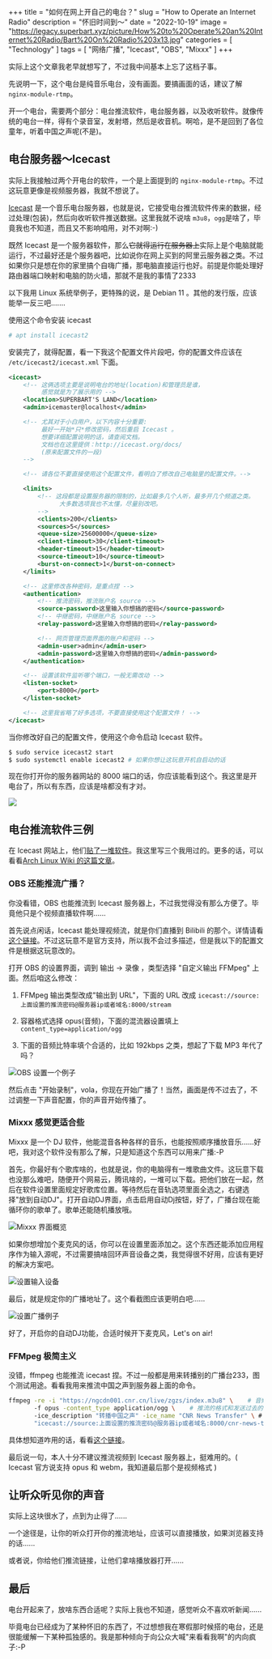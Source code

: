 +++
title = "如何在网上开自己的电台？"
slug = "How to Operate an Internet Radio"
description = "怀旧时间到～"
date = "2022-10-19"
image = "https://legacy.superbart.xyz/picture/How%20to%20Operate%20an%20Internet%20Radio/Bart%20On%20Radio%203x13.jpg"
categories = [
    "Technology"
]
tags = [
    "网络广播",
    "Icecast",
    "OBS",
    "Mixxx"
]
+++

实际上这个文章我老早就想写了，不过我中间基本上忘了这档子事。

先说明一下，这个电台是纯音乐电台，没有画面。要搞画面的话，建议了解 `nginx-module-rtmp`。

开一个电台，需要两个部分：电台推流软件，电台服务器，以及收听软件。就像传统的电台一样，得有个录音室，发射塔，然后是收音机。啊哈，是不是回到了各位童年，听着中国之声呢(不是)。

## 电台服务器～Icecast

实际上我接触过两个开电台的软件，一个是上面提到的 `nginx-module-rtmp`。不过这玩意更像是视频服务器，我就不想说了。

[Icecast](https://www.icecast.org) 是一个音乐电台服务器，也就是说，它接受电台推流软件传来的数据，经过处理(包装)，然后向收听软件推送数据。这里我就不说啥 `m3u8`，`ogg`是啥了，毕竟我也不知道，而且又不影响咱用，对不对啊:-)

既然 Icecast 是一个服务器软件，那么~~它就得运行在服务器上~~实际上是个电脑就能运行，不过最好还是个服务器吧，比如说你在网上买到的阿里云服务器之类。不过如果你只是想在你的家里搞个自嗨广播，那电脑直接运行也好。前提是你能处理好路由器端口映射和电脑的防火墙，那就不是我的事情了2333

以下我用 Linux 系统举例子，更特殊的说，是 Debian 11 。其他的发行版，应该能举一反三吧.......

使用这个命令安装 icecast

```bash
# apt install icecast2
```

安装完了，就得配置，看一下我这个配置文件片段吧，你的配置文件应该在 `/etc/icecast2/icecast.xml` 下面。

```xml
<icecast>
    <!-- 这俩选项主要是说明电台的地址(location)和管理员是谁，
         感觉就是为了展示用的 -->
    <location>SUPERBART'S LAND</location>
    <admin>icemaster@localhost</admin>

    <!-- 尤其对于小白用户，以下内容十分重要:
         最好一开始*只*修改密码，然后重启 Icecast 。
         想要详细配置说明的话，请查阅文档。
         文档也在这里提供：http://icecast.org/docs/
         (原来配置文件的一段)
    -->

    <!-- 请各位不要直接使用这个配置文件，看明白了修改自己电脑里的配置文件。-->

    <limits>
        <!-- 这段都是设置服务器的限制的，比如最多几个人听，最多开几个频道之类。
              大多数选项我也不太懂，尽量别改吧。
        -->
        <clients>200</clients>
        <sources>5</sources>
        <queue-size>25600000</queue-size>
        <client-timeout>30</client-timeout>
        <header-timeout>15</header-timeout>
        <source-timeout>10</source-timeout>
        <burst-on-connect>1</burst-on-connect>
    </limits>

    <!-- 这里修改各种密码，是重点捏 -->
    <authentication>
        <!-- 推流密码，推流账户名 source -->
        <source-password>这里输入你想搞的密码</source-password>
        <!-- 中继密码，中继账户名 source -->
        <relay-password>这里输入你想搞的密码</relay-password>

        <!-- 网页管理页面界面的账户和密码 -->
        <admin-user>admin</admin-user>
        <admin-password>这里输入你想搞的密码</admin-password>
    </authentication>

    <!-- 设置该软件监听哪个端口，一般无需改动 -->
    <listen-socket>
        <port>8000</port>
    </listen-socket>

    <!-- 这里我省略了好多选项，不要直接使用这个配置文件！ -->
</icecast>
```

当你修改好自己的配置文件，使用这个命令启动 Icecast 软件。

```bash
$ sudo service icecast2 start
$ sudo systemctl enable icecast2 # 如果你想让这玩意开机自启动的话
```

现在你打开你的服务器网站的 8000 端口的话，你应该能看到这个。我这里是开电台了，所以有东西，应该是啥都没有才对。

![](https://legacy.superbart.xyz/picture/How%20to%20Operate%20an%20Internet%20Radio/Icecast.png)

## 电台推流软件三例

在 Icecast 网站上，他们[贴了一堆软件](https://icecast.org/apps/)。我这里写三个我用过的。更多的话，可以看看[Arch Linux Wiki 的这篇文章](https://wiki.archlinux.org/title/Icecast)。

### OBS 还能推流广播？

你没看错，OBS 也能推流到 Icecast 服务器上，不过我觉得没有那么方便了。毕竟他只是个视频直播软件啊......

首先说点闲话，Icecast 能处理视频流，就是你们直播到 Bilibili 的那个。详情请看[这个链接](https://epir.at/2018/03/08/obs-icecast-streaming/)。不过这玩意不是官方支持，所以我不会过多描述，但是我以下的配置文件是根据这玩意改的。

打开 OBS 的设置界面，调到 输出 -> 录像 ，类型选择 "自定义输出 FFMpeg" 上面。然后咱这么修改：

1. FFMpeg 输出类型改成"输出到 URL"，下面的 URL 改成 `icecast://source:上面设置的推流密码@服务器ip或者域名:8000/stream`

2. 容器格式选择 opus(音频)，下面的混流器设置填上 `content_type=application/ogg`

3. 下面的音频比特率填个合适的，比如 192kbps 之类，想起了下载 MP3 年代了吗？

![OBS 设置一个例子](https://legacy.superbart.xyz/picture/How%20to%20Operate%20an%20Internet%20Radio/OBS-REFRENCE.png)

然后点击 "开始录制"，vola，你现在开始广播了！当然，画面是传不过去了，不过调整一下声音配置，你的声音开始传播了。

### Mixxx 感觉更适合些

Mixxx 是一个 DJ 软件，他能混音各种各样的音乐，也能按照顺序播放音乐......好吧，我对这个软件没有那么了解，只是知道这个东西可以用来广播:-P

首先，你最好有个歌库啥的，也就是说，你的电脑得有一堆歌曲文件。这玩意下载也没那么难吧，随便开个网易云，腾讯啥的，一堆可以下载。把他们放在一起，然后在软件设置里面规定好歌库位置。等待然后在音轨选项里面全选之，右键选择"放到自动DJ"。打开自动DJ界面，点击启用自动Dj按钮，好了，广播台现在能循环你的歌单了。歌单还能随机播放哦。

![Mixxx 界面概览](https://legacy.superbart.xyz/picture/How%20to%20Operate%20an%20Internet%20Radio/Mixxx-Main.png)

如果你想增加个麦克风的话，你可以在设置里面添加之。这个东西还能添加应用程序作为输入源呢，不过需要搞啥回环声音设备之类，我觉得很不好用，应该有更好的解决方案吧。

![设置输入设备](https://legacy.superbart.xyz/picture/How%20to%20Operate%20an%20Internet%20Radio/Mixxx-Microphone.png)

最后，就是规定你的广播地址了。这个看截图应该更明白吧......

![设置广播例子](https://legacy.superbart.xyz/picture/How%20to%20Operate%20an%20Internet%20Radio/Mixxx-Broadcast.png)

好了，开启你的自动DJ功能，合适时候开下麦克风，Let's on air!

### FFMpeg 极简主义

没错，ffmpeg 也能推流 icecast 捏。不过一般都是用来转播别的广播台233，图个测试用途。看看我用来推流中国之声到服务器上面的命令。

```bash
ffmpeg -re -i "https://ngcdn001.cnr.cn/live/zgzs/index.m3u8" \    # 音频源头
       -f opus -content_type application/ogg \    # 推流的格式和发送过去的 Content_Type
       -ice_description "转播中国之声" -ice_name "CNR News Transfer" \ # 该推流的描述和名称(不填写也可以)
       "icecast://source:上面设置的推流密码@服务器ip或者域名:8000/cnr-news-transfer" # 推流目的地址 
```

具体想知道咋用的话，看看[这个链接](https://ffmpeg.org/ffmpeg-protocols.html#Icecast)。

最后说一句，本人十分不建议推流视频到 Icecast 服务器上，挺难用的。( Icecast 官方说支持 opus 和 webm，我知道最后那个是视频格式 )

## 让听众听见你的声音

实际上这块很水了，点到为止得了......

一个途径是，让你的听众打开你的推流地址，应该可以直接播放，如果浏览器支持的话......

或者说，你给他们推流链接，让他们拿啥播放器打开......

## 最后

电台开起来了，放啥东西合适呢？实际上我也不知道，感觉听众不喜欢听新闻......

毕竟电台已经成为了某种怀旧的东西了，不过想想我在寒假那时候搭的电台，还是很能缓解一下某种孤独感的。我是那种倾向于向公众大喊"来看看我啊"的内向疯子:-P
